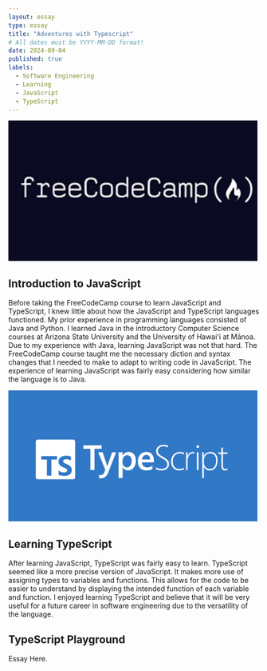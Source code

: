 ```yaml
---
layout: essay
type: essay
title: "Adventures with Typescript"
# All dates must be YYYY-MM-DD format!
date: 2024-09-04
published: true
labels:
  - Software Engineering
  - Learning
  - JavaScript
  - TypeScript
---
```


<img width="500px" class="rounded mx-auto d-block" src="../img/typescript/FreeCodeCamp.png">

## Introduction to JavaScript

Before taking the FreeCodeCamp course to learn JavaScript and TypeScript, I knew little about how the JavaScript and TypeScript languages functioned. My prior experience in programming languages consisted of Java and Python. I learned Java in the introductory Computer Science courses at Arizona State University and the University of Hawai'i at Mānoa. Due to my experience with Java, learning JavaScript was not that hard. The FreeCodeCamp course taught me the necessary diction and syntax changes that I needed to make to adapt to writing code in JavaScript. The experience of learning JavaScript was fairly easy considering how similar the language is to Java.

<img width="500px" class="rounded mx-auto d-block" src="../img/typescript/Typescript.png">

## Learning TypeScript

After learning JavaScript, TypeScript was fairly easy to learn. TypeScript seemed like a more precise version of JavaScript. It makes more use of assigning types to variables and functions. This allows for the code to be easier to understand by displaying the intended function of each variable and function. I enjoyed learning TypeScript and believe that it will be very useful for a future career in software engineering due to the versatility of the language.

## TypeScript Playground

Essay Here.
